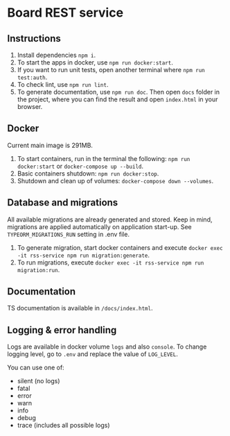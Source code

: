 # Board REST service

## Instructions
1. Install dependencies `npm i`.
2. To start the apps in docker, use `npm run docker:start`.
3. If you want to run unit tests, open another terminal where `npm run test:auth`.
4. To check lint, use `npm run lint`.
5. To generate documentation, use `npm run doc`. Then open `docs` folder in the project, where you can find the result and open `index.html` in your browser.

## Docker
Current main image is 291MB.

1. To start containers, run in the terminal the following: `npm run docker:start` or `docker-compose up --build`.
2. Basic containers shutdown: `npm run docker:stop`.
3. Shutdown and clean up of volumes: `docker-compose down --volumes`.

## Database and migrations
All available migrations are already generated and stored.
Keep in mind, migrations are applied automatically on application start-up. See `TYPEORM_MIGRATIONS_RUN` setting in .env file.

1. To generate migration, start docker containers and execute `docker exec -it rss-service npm run migration:generate`.
2. To run migrations, execute `docker exec -it rss-service npm run migration:run`.

## Documentation
TS documentation is available in `/docs/index.html`.

## Logging & error handling
Logs are available in docker volume `logs` and also `console`.
To change logging level, go to `.env` and replace the value of `LOG_LEVEL`.

You can use one of:
- silent (no logs)
- fatal
- error
- warn
- info
- debug
- trace (includes all possible logs)
